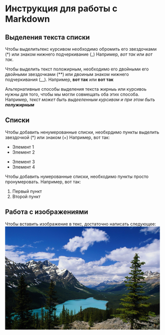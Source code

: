 # Инструкция для работы с Markdown

## Выделения текста списки
Чтобы выделитьтекс курсивом необходимо обромить его звездочками (*) или знаком нижнего подчеркивание (_) Например, *вот так* или _вот так_.

Чтобы выделить текст положирным, необходимо его двойными его двойными звездочками (**) или двоиным знаком нижнего подчеркивания (__). Например, **вот так** или __вот так__ 

 
Альтернативные способы выделения текста жирныь или курсивоь нужны для того, чтобы мы могли совмещать оба этих способа. Например, _текст может быть выдееленным курсивом и при этом быть **полужирным**_
## Списки

Чтобы добавить ненумерованные списки, необхрдимо пункты выделить звездочкой (*) или знаком (+) Например, вот  так:
* Элемент 1 
* Элемент 2
+ Элемент 3
+ Элемент 4

Чтобы добавить нумерованные списки, необходимо пункты просто пронумеровать. Например, вот так: 
1. Первый пункт
2. Второй пункт 


## Работа с изображениями
Чтобы вставить изображение в текс, достаточно написать следующее:
![природа](1667.jpg)